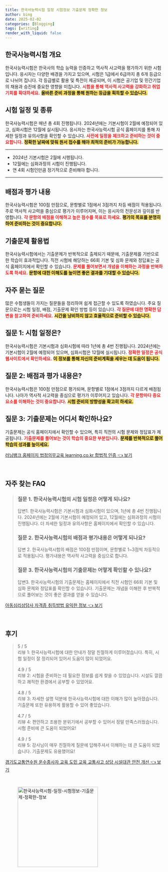 ```yaml
---
title: 한국사능력시험 일정 시험정보 기출문제 정확한 정보
author: bing
date: 2025-02-02
categories: [Blogging]
tags: [writing]
render_with_liquid: false
---
```



<h2 id='한국사능력시험 개요'>한국사능력시험 개요</h2>

<p>한국사능력시험은 한국사의 학습 능력을 인증하고 역사적 사고력을 평가하기 위한 시험입니다. 응시자는 다양한 배경을 가지고 있으며, 시험은 1급에서 6급까지 총 6개 등급으로 나뉘어 집니다. 각 등급별로 활용 및 특전이 제공되며, 이 시험은 공기업 및 민간기업의 채용과 승진에 중요한 영향을 미칩니다. <b><span style="color: #ee2323;">시험을 통해 역사적 사고력을 강화하고 취업 기회를 확대하세요.</span></b> <b><span style="background-color: #ffe066;">올바른 준비 과정을 통해 원하는 등급을 획득할 수 있습니다.</span></b></p>

<h2 id='시험 일정 및 종류'>시험 일정 및 종류</h2>

<p>한국사능력시험은 매년 총 4회 진행됩니다. 2024년에는 기본시험이 2월에 예정되어 있고, 심화시험은 12월에 실시됩니다. 응시자는 한국사능력시험 공식 홈페이지를 통해 자세한 일정과 유의사항을 확인할 수 있습니다. <b><span style="color: #ee2323;">사전에 일정을 체크하고 준비하는 것이 중요합니다.</span></b> <b><span style="background-color: #ffe066;">정확한 날짜에 맞춰 원서 접수를 해야 최적의 준비가 가능합니다.</span></b></p>

<hr />

<ul>
    <li>2024년 기본시험은 2월에 시행됩니다.</li>
    <li>12월에는 심화과정의 시험이 진행됩니다.</li>
    <li>연 4회 시험인만큼 정기적으로 준비해야 합니다.</li>
</ul>

<hr />

<h2 id='배점과 평가 내용'>배점과 평가 내용</h2>

<p>한국사능력시험은 100점 만점으로, 문항별로 1점에서 3점까지 차등 배점이 적용됩니다. 주로 역사적 사고력을 중심으로 평가가 이루어지며, 이는 응시자의 전문성과 깊이를 반영합니다. <b><span style="color: #ee2323;">각 문항의 배점을 이해하고 높은 점수를 목표로 하세요.</span></b> <b><span style="background-color: #ffe066;">평가의 목표를 분명히 하여 준비하는 것이 중요합니다.</span></b></p>

<h2 id='기출문제 활용법'>기출문제 활용법</h2>

<p>한국사능력시험에서는 기출문제가 반복적으로 출제되기 때문에, 기출문제를 기반으로 한 학습이 효과적입니다. 직전 시험에 해당하는 66회 기본 및 심화 문제와 정답표는 공식 홈페이지에서 확인할 수 있습니다. <b><span style="color: #ee2323;">문제를 풀어보면서 개념을 이해하는 과정을 반복하도록 하세요.</span></b> <b><span style="background-color: #ffe066;">문항에 대한 이해도를 높이면 좋은 결과를 기대할 수 있습니다.</span></b></p>

<h2 id='자주 묻는 질문'>자주 묻는 질문</h2>

<p>많은 수험생들이 가지는 질문들을 정리하여 쉽게 접근할 수 있도록 하였습니다. 주요 질문으로는 시험 일정, 배점, 기출문제 확인 방법 등이 있습니다. <b><span style="color: #ee2323;">각 질문에 대한 명확한 답변을 참고하여 준비하세요.</span></b> <b><span style="background-color: #ffe066;">시간을 낭비하지 않고 효율적으로 준비할 수 있습니다.</span></b></p>

<h2 id='QNA 1'>질문 1: 시험 일정은?</h2>

<p>한국사능력시험은 기본시험과 심화시험에 따라 1년에 총 4번 진행됩니다. 2024년에는 기본시험이 2월에 예정되어 있으며, 심화시험은 12월에 실시됩니다. <b><span style="color: #ee2323;">정확한 일정은 공식 웹사이트에서 확인하세요.</span></b> <b><span style="background-color: #ffe066;">이 정보를 통해 자신의 준비계획을 세우는 데 도움이 됩니다.</span></b></p>

<h2 id='QNA 2'>질문 2: 배점과 평가 내용은?</h2>

<p>한국사능력시험은 100점 만점으로 평가되며, 문항별로 1점에서 3점까지 다르게 배점됩니다. 나아가 역사적 사고력을 중심으로 평가가 이루어지고 있습니다. <b><span style="color: #ee2323;">각 문항마다 중요 요소를 이해하는 것이 중요합니다.</span></b> <b><span style="background-color: #ffe066;">시험 준비의 방향성을 확고히 하세요.</span></b></p>

<h2 id='QNA 3'>질문 3: 기출문제는 어디서 확인하나요?</h2>

<p>기출문제는 공식 홈페이지에서 확인할 수 있으며, 특히 직전의 시험 문제와 정답표가 제공됩니다. <b><span style="color: #ee2323;">기출문제를 풀어보는 것이 학습의 중요한 부분입니다.</span></b> <b><span style="background-color: #ffe066;">문제를 반복적으로 풀어 학습의 성과를 높이세요.</span></b></p>


<p><a class="click-button" title="러닝뱅크 홈페이지 법정의무교육 learning.co.kr 합법적 인증" href="https://greenforu.github.io/posts/%EB%9F%AC%EB%8B%9D%EB%B1%85%ED%81%AC-%ED%99%88%ED%8E%98%EC%9D%B4%EC%A7%80-%EB%B2%95%EC%A0%95%EC%9D%98%EB%AC%B4%EA%B5%90%EC%9C%A1-learning.co.kr-%ED%95%A9%EB%B2%95%EC%A0%81-%EC%9D%B8%EC%A6%9D/" rel="dofollow">러닝뱅크 홈페이지 법정의무교육 learning.co.kr 합법적 인증 👈 보기</a></p><br>
<h2 id='자주_찾는_FAQ'>자주 찾는 FAQ</h2>
<div itemscope="" itemtype="https://schema.org/FAQPage"> 
<blockquote> 
<div itemscope="" itemprop="mainEntity" itemtype="https://schema.org/Question"> 
<h3 itemprop="name">질문 1. 한국사능력시험의 시험 일정은 어떻게 되나요?</h3> 
<div itemscope="" itemprop="acceptedAnswer" itemtype="https://schema.org/Answer"> 
<span itemprop="text"> 
<p>답변1. 한국사능력시험은 기본시험과 심화시험이 있으며, 1년에 총 4번 진행됩니다. 2024년에는 2월에 기본시험이 예정되어 있고, 12월에는 심화과정의 시험이 진행됩니다. 더 자세한 일정과 유의사항은 홈페이지에서 확인할 수 있습니다.</p> 
</span> 
</div> 
</div> 
<div itemscope="" itemprop="mainEntity" itemtype="https://schema.org/Question"> 
<h3 itemprop="name">질문 2. 한국사능력시험의 배점과 평가내용은 어떻게 되나요?</h3> 
<div itemscope="" itemprop="acceptedAnswer" itemtype="https://schema.org/Answer"> 
<span itemprop="text"> 
<p>답변 2. 한국사능력시험의 배점은 100점 만점이며, 문항별로 1~3점씩 차등적으로 적용됩니다. 평가내용은 역사적 사고력을 중심으로 합니다.</p> 
</span> 
</div> 
</div> 
<div itemscope="" itemprop="mainEntity" itemtype="https://schema.org/Question"> 
<h3 itemprop="name">질문 3. 한국사능력시험의 기출문제는 어떻게 확인할 수 있나요?</h3> 
<div itemscope="" itemprop="acceptedAnswer" itemtype="https://schema.org/Answer"> 
<span itemprop="text"> 
<p>답변3. 한국사능력시험의 기출문제는 홈페이지에서 직전 시험인 66회 기본 및 심화 문제와 정답표를 확인할 수 있습니다. 기출문제는 개념을 이해한 후 반복적으로 풀어보는 것이 좋은 결과를 얻을 수 있습니다.</p> 
</span> 
</div> 
</div> 
</blockquote> 
</div>
<p><a class="click-button" title="아동심리상담사 자격증 취득방법 유익한 정보" href="https://greenforu.github.io/posts/%EC%95%84%EB%8F%99%EC%8B%AC%EB%A6%AC%EC%83%81%EB%8B%B4%EC%82%AC-%EC%9E%90%EA%B2%A9%EC%A6%9D-%EC%B7%A8%EB%93%9D%EB%B0%A9%EB%B2%95-%EC%9C%A0%EC%9D%B5%ED%95%9C-%EC%A0%95%EB%B3%B4/" rel="dofollow">아동심리상담사 자격증 취득방법 유익한 정보 👈 보기</a></p><br>
<h2 id='후기'>후기</h2>
<div itemscope itemtype="https://schema.org/Product">
  <blockquote>
  <div itemprop="review" itemscope itemtype="https://schema.org/Review">
      <div itemprop="reviewRating" itemscope itemtype="https://schema.org/Rating"> <span itemprop="ratingValue">5</span> / <span itemprop="bestRating">5</span> </div>
      <span itemprop="reviewBody">리뷰 1: 한국사능력시험에 대한 안내가 정말 친절하게 이루어졌습니다. 특히, 시험 일정이 잘 정리되어 있어서 도움이 많이 되었어요.</span>
  </div>
  <br>
  <div itemprop="review" itemscope itemtype="https://schema.org/Review">
      <div itemprop="reviewRating" itemscope itemtype="https://schema.org/Rating"> <span itemprop="ratingValue">4.9</span> / <span itemprop="bestRating">5</span> </div>
      <span itemprop="reviewBody">리뷰 2: 시험을 준비하는 데 필요한 정보를 쉽게 찾을 수 있었습니다. 시설도 깔끔하고 쾌적한 환경에서 공부할 수 있었어요.</span>
  </div>
  <br>
  <div itemprop="review" itemscope itemtype="https://schema.org/Review">
      <div itemprop="reviewRating" itemscope itemtype="https://schema.org/Rating"> <span itemprop="ratingValue">4.8</span> / <span itemprop="bestRating">5</span> </div>
      <span itemprop="reviewBody">리뷰 3: 자세한 설명 덕분에 한국사능력시험에 대한 이해가 많이 높아졌습니다. 기출문제 또한 유용하게 활용할 수 있어 좋았습니다.</span>
  </div>
  <br>
  <div itemprop="review" itemscope itemtype="https://schema.org/Review">
      <div itemprop="reviewRating" itemscope itemtype="https://schema.org/Rating"> <span itemprop="ratingValue">4.7</span> / <span itemprop="bestRating">5</span> </div>
      <span itemprop="reviewBody">리뷰 4: 편안하고 조용한 분위기에서 공부할 수 있어서 정말 만족스러웠습니다. 시험 준비에 큰 도움이 되었어요!</span>
  </div>
  <br>
  <div itemprop="review" itemscope itemtype="https://schema.org/Review">
      <div itemprop="reviewRating" itemscope itemtype="https://schema.org/Rating"> <span itemprop="ratingValue">4.9</span> / <span itemprop="bestRating">5</span> </div>
      <span itemprop="reviewBody">리뷰 5: 강사님이 매우 친절하게 질문에 답해주셔서 이해하는 데 큰 도움이 되었습니다. 기출문제도 유용했어요!</span>
  </div>
  </blockquote>
</div>
<p><a class="click-button" title="경기도교통연수원 운수종사자 교육 도민 교육 교통사고 상담 시설대관 안전 개선" href="https://greenforu.github.io/posts/%EA%B2%BD%EA%B8%B0%EB%8F%84%EA%B5%90%ED%86%B5%EC%97%B0%EC%88%98%EC%9B%90-%EC%9A%B4%EC%88%98%EC%A2%85%EC%82%AC%EC%9E%90-%EA%B5%90%EC%9C%A1-%EB%8F%84%EB%AF%BC-%EA%B5%90%EC%9C%A1-%EA%B5%90%ED%86%B5%EC%82%AC%EA%B3%A0-%EC%83%81%EB%8B%B4-%EC%8B%9C%EC%84%A4%EB%8C%80%EA%B4%80-%EC%95%88%EC%A0%84-%EA%B0%9C%EC%84%A0/" rel="dofollow">경기도교통연수원 운수종사자 교육 도민 교육 교통사고 상담 시설대관 안전 개선 👈 보기</a></p><br>
<figure class="image"><img src="https://greenforu.github.io/assets/img/thumbnail/한국사능력시험-일정-시험정보-기출문제-정확한-정보.webp" alt="한국사능력시험-일정-시험정보-기출문제-정확한-정보" width="256" height="256"></figure>
